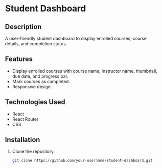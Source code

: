 # Student Dashboard

## Description
A user-friendly student dashboard to display enrolled courses, course details, and completion status.

## Features
- Display enrolled courses with course name, instructor name, thumbnail, due date, and progress bar.
- Mark courses as completed.
- Responsive design.

## Technologies Used
- React
- React Router
- CSS

## Installation
1. Clone the repository:
   ```sh
   git clone https://github.com/your-username/student-dashboard.git
